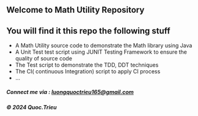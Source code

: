 ## Welcome to Math Utility Repository 
## You will find it this repo the following stuff

* A Math Utility source code to demonstrate the Math library using Java
* A Unit Test test script using JUNIT Testing Framework to ensure the quality of source code 
* The Test script to demonstrate the TDD, DDT techniques 
* The CI( continuous Integration) script to apply CI process 
* ...

##### Connect me via : luongquoctrieu165@gmail.com
##### &#169; 2024 Quoc.Trieu